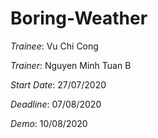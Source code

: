 # Boring-Weather
*Trainee*: Vu Chi Cong

*Trainer*: Nguyen Minh Tuan B

*Start Date*: 27/07/2020

*Deadline*: 07/08/2020

*Demo*: 10/08/2020
